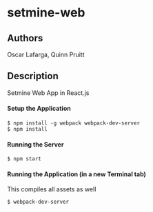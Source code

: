 # setmine-web
## Authors
Oscar Lafarga, Quinn Pruitt

## Description
Setmine Web App in React.js

#### Setup the Application
```
$ npm install -g webpack webpack-dev-server
$ npm install
```

#### Running the Server


```
$ npm start
```

#### Running the Application (in a new Terminal tab)

This compiles all assets as well

```
$ webpack-dev-server
```

